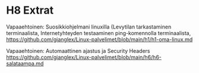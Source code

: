 # H8 Extrat


Vapaaehtoinen: Suosikkiohjelmani linuxilla (Levytilan tarkastaminen terminaalista, Internetyhteyden testaaminen ping-komennolla terminaalista, 
https://github.com/gianglex/Linux-palvelimet/blob/main/h1/h1-oma-linux.md



Vapaaehtoinen: Automaattinen ajastus ja Security Headers
https://github.com/gianglex/Linux-palvelimet/blob/main/h6/h6-salataampa.md

